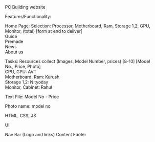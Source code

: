 PC Building website

Features/Functionality:

Home Page:
	  Selection: Processor, Motherboard, Ram, Storage 1,2, GPU, Monitor, (total) [form at end to deliver]\
	  Guide\
	  Premade\
	  News\
	  About us



Tasks:
  Resources collect (Images, Model Number, prices) [8-10] [Model No., Price, Photo]\
	  CPU, GPU: AVT\
	  Motherboard, Ram: Kurush\
	  Storage 1,2: Nityoday\
	  Monitor, Cabinet: Rahul

Text File:
  Model No - Price

Photo name: model no


HTML, CSS, JS

UI

Nav Bar (Logo and links)
  Content
  Footer

